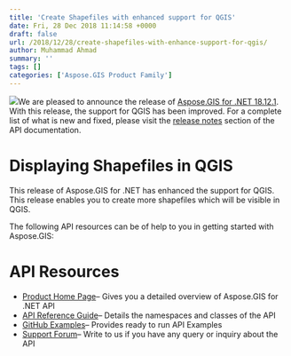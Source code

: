 ```yaml
---
title: 'Create Shapefiles with enhanced support for QGIS'
date: Fri, 28 Dec 2018 11:14:58 +0000
draft: false
url: /2018/12/28/create-shapefiles-with-enhance-support-for-qgis/
author: Muhammad Ahmad
summary: ''
tags: []
categories: ['Aspose.GIS Product Family']
---
```


[![][1]](https://products.aspose.com/gis/net)We are pleased to announce the release of [Aspose.GIS for .NET 18.12.1][2]. With this release, the support for QGIS has been improved. For a complete list of what is new and fixed, please visit the [release notes][3] section of the API documentation.

# Displaying Shapefiles in QGIS

This release of Aspose.GIS for .NET has enhanced the support for QGIS. This release enables you to create more shapefiles which will be visible in QGIS.

  

The following API resources can be of help to you in getting started with Aspose.GIS:

# API Resources

*   [Product Home Page][4]– Gives you a detailed overview of Aspose.GIS for .NET API
*   [API Reference Guide][5]– Details the namespaces and classes of the API
*   [GitHub Examples][6]– Provides ready to run API Examples
*   [Support Forum][7]– Write to us if you have any query or inquiry about the API




[1]: https://blog.aspose.com/wp-content/uploads/sites/2/2018/03/aspose_gis-for-net-128x128.png
[2]: https://www.nuget.org/packages/Aspose.GIS/18.12.1
[3]: https://docs.aspose.com/display/gisnet/Aspose.GIS+for+.NET+18.12.1+Release+Notes
[4]: https://products.aspose.com/gis/net
[5]: https://apireference.aspose.com/net/gis
[6]: https://github.com/aspose-gis/Aspose.GIS-for-.NET
[7]: https://forum.aspose.com/c/gis




